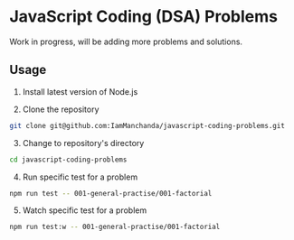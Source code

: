 # JavaScript Coding (DSA) Problems

Work in progress, will be adding more problems and solutions.

## Usage

1. Install latest version of Node.js

2. Clone the repository

```bash
git clone git@github.com:IamManchanda/javascript-coding-problems.git
```

3. Change to repository's directory

```bash
cd javascript-coding-problems
```

4. Run specific test for a problem

```bash
npm run test -- 001-general-practise/001-factorial
```

5. Watch specific test for a problem

```bash
npm run test:w -- 001-general-practise/001-factorial
```
